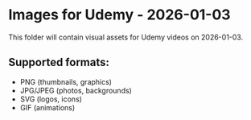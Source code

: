 # Images for Udemy - 2026-01-03

This folder will contain visual assets for Udemy videos on 2026-01-03.

## Supported formats:
- PNG (thumbnails, graphics)
- JPG/JPEG (photos, backgrounds)
- SVG (logos, icons)
- GIF (animations)
